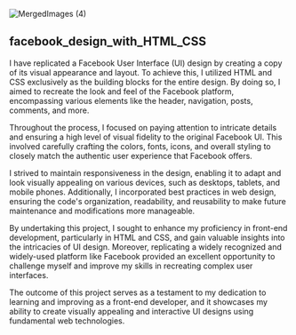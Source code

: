 
![MergedImages (4)](https://github.com/abduleyousuf08/facebook_design_with_HTML_CSS/assets/114812664/c2f472c9-bbd1-421a-83ba-f69d190ed23e)

## facebook_design_with_HTML_CSS

I have replicated a Facebook User Interface (UI) design by creating a copy of its visual appearance and layout. To achieve this, I utilized HTML and CSS exclusively as the building blocks for the entire design. By doing so, I aimed to recreate the look and feel of the Facebook platform, encompassing various elements like the header, navigation, posts, comments, and more.

Throughout the process, I focused on paying attention to intricate details and ensuring a high level of visual fidelity to the original Facebook UI. This involved carefully crafting the colors, fonts, icons, and overall styling to closely match the authentic user experience that Facebook offers.

I strived to maintain responsiveness in the design, enabling it to adapt and look visually appealing on various devices, such as desktops, tablets, and mobile phones. Additionally, I incorporated best practices in web design, ensuring the code's organization, readability, and reusability to make future maintenance and modifications more manageable.

By undertaking this project, I sought to enhance my proficiency in front-end development, particularly in HTML and CSS, and gain valuable insights into the intricacies of UI design. Moreover, replicating a widely recognized and widely-used platform like Facebook provided an excellent opportunity to challenge myself and improve my skills in recreating complex user interfaces.

The outcome of this project serves as a testament to my dedication to learning and improving as a front-end developer, and it showcases my ability to create visually appealing and interactive UI designs using fundamental web technologies.
